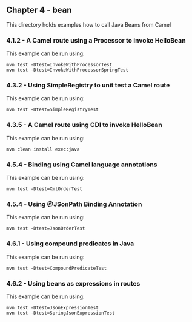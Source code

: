Chapter 4 - bean
----------------

This directory holds examples how to call Java Beans from Camel

### 4.1.2 - A Camel route using a Processor to invoke HelloBean

This example can be run using:

    mvn test -Dtest=InvokeWithProcessorTest
    mvn test -Dtest=InvokeWithProcessorSpringTest

### 4.3.2 - Using SimpleRegistry to unit test a Camel route

This example can be run using:

    mvn test -Dtest=SimpleRegistryTest

### 4.3.5 - A Camel route using CDI to invoke HelloBean

This example can be run using:

    mvn clean install exec:java

### 4.5.4 - Binding using Camel language annotations

This example can be run using:

    mvn test -Dtest=XmlOrderTest

### 4.5.4 - Using @JSonPath Binding Annotation

This example can be run using:

    mvn test -Dtest=JsonOrderTest

### 4.6.1 - Using compound predicates in Java

This example can be run using:

    mvn test -Dtest=CompoundPredicateTest

### 4.6.2 - Using beans as expressions in routes

This example can be run using:

    mvn test -Dtest=JsonExpressionTest
    mvn test -Dtest=SpringJsonExpressionTest

